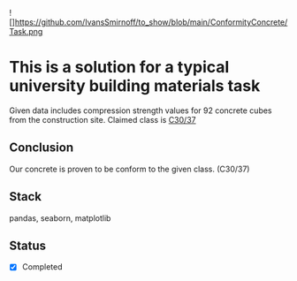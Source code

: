 ![]https://github.com/IvansSmirnoff/to_show/blob/main/ConformityConcrete/Task.png

# This is a solution for a typical university building materials task

Given data includes compression strength values for 92 concrete cubes from the construction site. Claimed class is [C30/37](https://dianafea.com/manuals/d96/MatLib/node177.html#:~:text=The%20Eurocode%202%20EN%201992,95%2C%20and%20C90%2F105.)

## Conclusion

Our concrete is proven to be conform to the given class. (C30/37)

## Stack

pandas, seaborn, matplotlib

## Status

- [x] Completed
